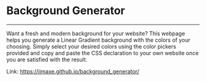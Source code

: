 # Background Generator
___

Want a fresh and modern background for your website? This webpage helps you generate a Linear Gradient background with the colors of your choosing. Simply select your desired colors using the color pickers provided and copy and paste the CSS declaration to your own website once you are satisfied with the result.

Link: https://jimaxe.github.io/background_generator/